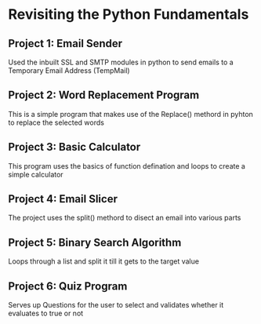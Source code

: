 # Revisiting the Python Fundamentals
## Project 1: Email Sender 
Used the inbuilt SSL and SMTP modules in python to send emails to a Temporary Email Address (TempMail)

## Project 2: Word Replacement Program
This is a simple program that makes use of the Replace() methord in pyhton to replace the selected words

## Project 3: Basic Calculator 
This program uses the basics of function defination and loops to create a simple calculator

## Project 4: Email Slicer
The project uses the split() methord to disect an email into various parts 

## Project 5: Binary Search Algorithm
Loops through a list and split it till it gets to the target value 

## Project 6: Quiz Program
Serves up Questions for the user to select and validates whether it evaluates to true or not 